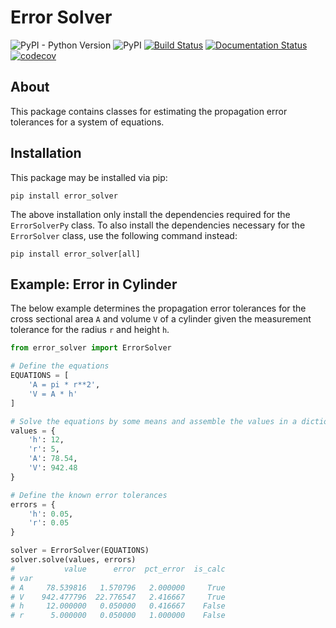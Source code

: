 # Error Solver

![PyPI - Python Version](https://img.shields.io/pypi/pyversions/error_solver.svg)
![PyPI](https://img.shields.io/pypi/v/error_solver.svg)
[![Build Status](https://travis-ci.com/mpewsey/error_solver.svg?branch=master)](https://travis-ci.com/mpewsey/error_solver)
[![Documentation Status](https://readthedocs.org/projects/error-solver/badge/?version=latest)](https://error-solver.readthedocs.io/en/latest/?badge=latest)
[![codecov](https://codecov.io/gh/mpewsey/error_solver/branch/master/graph/badge.svg)](https://codecov.io/gh/mpewsey/error_solver)

## About

This package contains classes for estimating the propagation error tolerances
for a system of equations.

## Installation

This package may be installed via pip:

```
pip install error_solver
```

The above installation only install the dependencies required for the
`ErrorSolverPy` class. To also install the dependencies necessary for the
`ErrorSolver` class, use the following command instead:

```
pip install error_solver[all]
```

## Example: Error in Cylinder

The below example determines the propagation error tolerances for the cross sectional
area `A` and volume `V` of a cylinder given the measurement tolerance for the radius
`r` and height `h`.

```python
from error_solver import ErrorSolver

# Define the equations
EQUATIONS = [
    'A = pi * r**2',
    'V = A * h'
]

# Solve the equations by some means and assemble the values in a dictionary
values = {
    'h': 12,
    'r': 5,
    'A': 78.54,
    'V': 942.48
}

# Define the known error tolerances
errors = {
    'h': 0.05,
    'r': 0.05
}

solver = ErrorSolver(EQUATIONS)
solver.solve(values, errors)
#           value      error  pct_error  is_calc
# var
# A     78.539816   1.570796   2.000000     True
# V    942.477796  22.776547   2.416667     True
# h     12.000000   0.050000   0.416667    False
# r      5.000000   0.050000   1.000000    False
```
